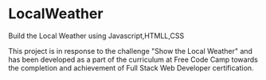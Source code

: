 # LocalWeather
Build the Local Weather using Javascript,HTMLL,CSS

This project is in response to the challenge "Show the Local Weather" and has been developed as a part of the curriculum at Free Code Camp towards the completion and achievement of Full Stack Web Developer certification.

